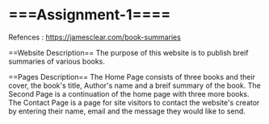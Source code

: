 # ===Assignment-1====
Refences : https://jamesclear.com/book-summaries

==Website Description==
The purpose of this website is to publish breif summaries of various books.


==Pages Description==
The Home Page consists of three books and their cover, the book's title, Author's name and a breif summary of the book.
The Second Page is a continuation of the home page with three more books.
The Contact Page is a page for site visitors to contact the website's creator by entering their name, email and the message they would like to send.
